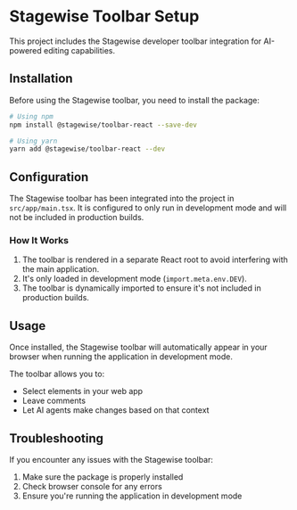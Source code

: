 # Stagewise Toolbar Setup

This project includes the Stagewise developer toolbar integration for AI-powered editing capabilities.

## Installation

Before using the Stagewise toolbar, you need to install the package:

```bash
# Using npm
npm install @stagewise/toolbar-react --save-dev

# Using yarn
yarn add @stagewise/toolbar-react --dev
```

## Configuration

The Stagewise toolbar has been integrated into the project in `src/app/main.tsx`. It is configured to only run in development mode and will not be included in production builds.

### How It Works

1. The toolbar is rendered in a separate React root to avoid interfering with the main application.
2. It's only loaded in development mode (`import.meta.env.DEV`).
3. The toolbar is dynamically imported to ensure it's not included in production builds.

## Usage

Once installed, the Stagewise toolbar will automatically appear in your browser when running the application in development mode.

The toolbar allows you to:
- Select elements in your web app
- Leave comments
- Let AI agents make changes based on that context

## Troubleshooting

If you encounter any issues with the Stagewise toolbar:

1. Make sure the package is properly installed
2. Check browser console for any errors
3. Ensure you're running the application in development mode 
